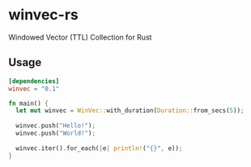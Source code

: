 # winvec-rs
Windowed Vector (TTL) Collection for Rust

## Usage 

```toml
[dependencies]
winvec = "0.1"
```

```rust
fn main() {
  let mut winvec = WinVec::with_duration(Duration::from_secs(5));
  
  winvec.push("Hello!");
  winvec.push("World!");
  
  winvec.iter().for_each(|e| println!("{}", e));
}
